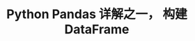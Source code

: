 ---
category: python
<!-- published: true -->
layout: post
title: Python Pandas 详解之一， 构建 DataFrame    
description: 构建 dataframe，construct dataframe；选取数据，selecting data；过滤数据，filter data；
--- 